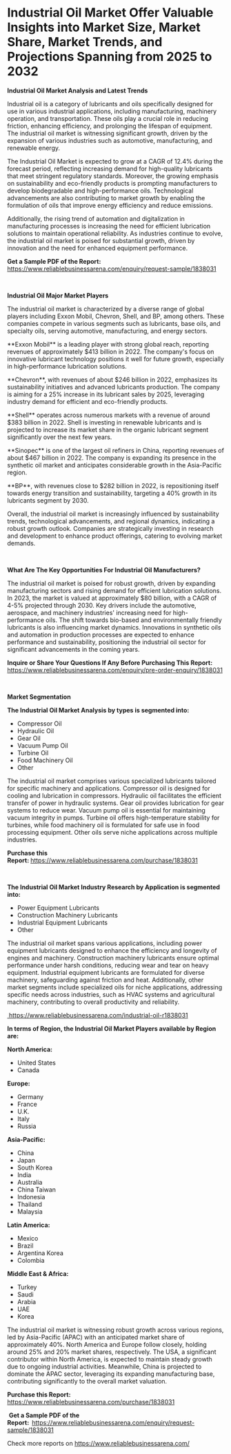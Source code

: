 <p><h1>Industrial Oil Market Offer Valuable Insights into Market Size, Market Share, Market Trends, and Projections Spanning from 2025 to 2032</h1></p><p><strong>Industrial Oil Market Analysis and Latest Trends</strong></p>
<p><p>Industrial oil is a category of lubricants and oils specifically designed for use in various industrial applications, including manufacturing, machinery operation, and transportation. These oils play a crucial role in reducing friction, enhancing efficiency, and prolonging the lifespan of equipment. The industrial oil market is witnessing significant growth, driven by the expansion of various industries such as automotive, manufacturing, and renewable energy. </p><p>The Industrial Oil Market is expected to grow at a CAGR of 12.4% during the forecast period, reflecting increasing demand for high-quality lubricants that meet stringent regulatory standards. Moreover, the growing emphasis on sustainability and eco-friendly products is prompting manufacturers to develop biodegradable and high-performance oils. Technological advancements are also contributing to market growth by enabling the formulation of oils that improve energy efficiency and reduce emissions. </p><p>Additionally, the rising trend of automation and digitalization in manufacturing processes is increasing the need for efficient lubrication solutions to maintain operational reliability. As industries continue to evolve, the industrial oil market is poised for substantial growth, driven by innovation and the need for enhanced equipment performance.</p></p>
<p><strong>Get a Sample PDF of the Report:&nbsp;</strong> <a href="https://www.reliablebusinessarena.com/enquiry/request-sample/1838031?utm_campaign=3013&utm_medium=2&utm_source=Github&utm_content=ia&utm_term=31032025&utm_id=industrial-oil">https://www.reliablebusinessarena.com/enquiry/request-sample/1838031</a></p>
<p>&nbsp;</p>
<p><strong>Industrial Oil Major Market Players</strong></p>
<p><p>The industrial oil market is characterized by a diverse range of global players including Exxon Mobil, Chevron, Shell, and BP, among others. These companies compete in various segments such as lubricants, base oils, and specialty oils, serving automotive, manufacturing, and energy sectors.</p><p>**Exxon Mobil** is a leading player with strong global reach, reporting revenues of approximately $413 billion in 2022. The company's focus on innovative lubricant technology positions it well for future growth, especially in high-performance lubrication solutions.</p><p>**Chevron**, with revenues of about $246 billion in 2022, emphasizes its sustainability initiatives and advanced lubricants production. The company is aiming for a 25% increase in its lubricant sales by 2025, leveraging industry demand for efficient and eco-friendly products.</p><p>**Shell** operates across numerous markets with a revenue of around $383 billion in 2022. Shell is investing in renewable lubricants and is projected to increase its market share in the organic lubricant segment significantly over the next few years.</p><p>**Sinopec** is one of the largest oil refiners in China, reporting revenues of about $467 billion in 2022. The company is expanding its presence in the synthetic oil market and anticipates considerable growth in the Asia-Pacific region.</p><p>**BP**, with revenues close to $282 billion in 2022, is repositioning itself towards energy transition and sustainability, targeting a 40% growth in its lubricants segment by 2030. </p><p>Overall, the industrial oil market is increasingly influenced by sustainability trends, technological advancements, and regional dynamics, indicating a robust growth outlook. Companies are strategically investing in research and development to enhance product offerings, catering to evolving market demands.</p></p>
<p>&nbsp;</p>
<p><strong>What Are The Key Opportunities For Industrial Oil Manufacturers?</strong></p>
<p><p>The industrial oil market is poised for robust growth, driven by expanding manufacturing sectors and rising demand for efficient lubrication solutions. In 2023, the market is valued at approximately $80 billion, with a CAGR of 4-5% projected through 2030. Key drivers include the automotive, aerospace, and machinery industries' increasing need for high-performance oils. The shift towards bio-based and environmentally friendly lubricants is also influencing market dynamics. Innovations in synthetic oils and automation in production processes are expected to enhance performance and sustainability, positioning the industrial oil sector for significant advancements in the coming years.</p></p>
<p><strong>Inquire or Share Your Questions If Any Before Purchasing This Report:</strong> <a href="https://www.reliablebusinessarena.com/enquiry/pre-order-enquiry/1838031?utm_campaign=3013&utm_medium=2&utm_source=Github&utm_content=ia&utm_term=31032025&utm_id=industrial-oil">https://www.reliablebusinessarena.com/enquiry/pre-order-enquiry/1838031</a></p>
<p>&nbsp;</p>
<p><strong>Market Segmentation</strong></p>
<p><strong>The Industrial Oil Market Analysis by types is segmented into:</strong></p>
<p><ul><li>Compressor Oil</li><li>Hydraulic Oil</li><li>Gear Oil</li><li>Vacuum Pump Oil</li><li>Turbine Oil</li><li>Food Machinery Oil</li><li>Other</li></ul></p>
<p><p>The industrial oil market comprises various specialized lubricants tailored for specific machinery and applications. Compressor oil is designed for cooling and lubrication in compressors. Hydraulic oil facilitates the efficient transfer of power in hydraulic systems. Gear oil provides lubrication for gear systems to reduce wear. Vacuum pump oil is essential for maintaining vacuum integrity in pumps. Turbine oil offers high-temperature stability for turbines, while food machinery oil is formulated for safe use in food processing equipment. Other oils serve niche applications across multiple industries.</p></p>
<p><strong>Purchase this Report:&nbsp;</strong><a href="https://www.reliablebusinessarena.com/purchase/1838031?utm_campaign=3013&utm_medium=2&utm_source=Github&utm_content=ia&utm_term=31032025&utm_id=industrial-oil">https://www.reliablebusinessarena.com/purchase/1838031</a></p>
<p>&nbsp;</p>
<p><strong>The Industrial Oil Market Industry Research by Application is segmented into:</strong></p>
<p><ul><li>Power Equipment Lubricants</li><li>Construction Machinery Lubricants</li><li>Industrial Equipment Lubricants</li><li>Other</li></ul></p>
<p><p>The industrial oil market spans various applications, including power equipment lubricants designed to enhance the efficiency and longevity of engines and machinery. Construction machinery lubricants ensure optimal performance under harsh conditions, reducing wear and tear on heavy equipment. Industrial equipment lubricants are formulated for diverse machinery, safeguarding against friction and heat. Additionally, other market segments include specialized oils for niche applications, addressing specific needs across industries, such as HVAC systems and agricultural machinery, contributing to overall productivity and reliability.</p></p>
<p><a href="https://www.reliablebusinessarena.com/industrial-oil-r1838031?utm_campaign=3013&utm_medium=2&utm_source=Github&utm_content=ia&utm_term=31032025&utm_id=industrial-oil">&nbsp;https://www.reliablebusinessarena.com/industrial-oil-r1838031</a></p>
<p><strong>In terms of Region, the Industrial Oil Market Players available by Region are:</strong></p>
<p>
    <p> <strong> North America: </strong>
        <ul>
            <li>United States</li>
            <li>Canada</li>
        </ul>
        </p> 
    <p> <strong> Europe: </strong>
        <ul>
            <li>Germany</li>
            <li>France</li>
            <li>U.K.</li>
            <li>Italy</li>
            <li>Russia</li>
        </ul>
        </p> 
    <p> <strong> Asia-Pacific: </strong>
        <ul>
            <li>China</li>
            <li>Japan</li>
            <li>South Korea</li>
            <li>India</li>
            <li>Australia</li>
            <li>China Taiwan</li>
            <li>Indonesia</li>
            <li>Thailand</li>
            <li>Malaysia</li>
        </ul>
        </p> 
    <p> <strong> Latin America: </strong>
        <ul>
            <li>Mexico</li>
            <li>Brazil</li>
            <li>Argentina Korea</li>
            <li>Colombia</li>
        </ul>
        </p> 
    <p> <strong> Middle East & Africa: </strong>
        <ul>
            <li>Turkey</li>
            <li>Saudi</li>
            <li>Arabia</li>
            <li>UAE</li>
            <li>Korea</li>
        </ul>
    </p>
    </p>
<p><p>The industrial oil market is witnessing robust growth across various regions, led by Asia-Pacific (APAC) with an anticipated market share of approximately 40%. North America and Europe follow closely, holding around 25% and 20% market shares, respectively. The USA, a significant contributor within North America, is expected to maintain steady growth due to ongoing industrial activities. Meanwhile, China is projected to dominate the APAC sector, leveraging its expanding manufacturing base, contributing significantly to the overall market valuation.</p></p>
<p><strong>Purchase this Report: </strong><a href="https://www.reliablebusinessarena.com/purchase/1838031?utm_campaign=3013&utm_medium=2&utm_source=Github&utm_content=ia&utm_term=31032025&utm_id=industrial-oil">https://www.reliablebusinessarena.com/purchase/1838031</a></p>
<p>&nbsp;<strong>Get a Sample PDF of the Report:&nbsp;&nbsp;</strong><a href="https://www.reliablebusinessarena.com/enquiry/request-sample/1838031?utm_campaign=3013&utm_medium=2&utm_source=Github&utm_content=ia&utm_term=31032025&utm_id=industrial-oil">https://www.reliablebusinessarena.com/enquiry/request-sample/1838031</a></p>
<p><strong></strong></p>
<p>Check more reports on <a href="https://www.reliablebusinessarena.com/?utm_campaign=3013&utm_medium=2&utm_source=Github&utm_content=ia&utm_term=31032025&utm_id=industrial-oil">https://www.reliablebusinessarena.com/</a></p>